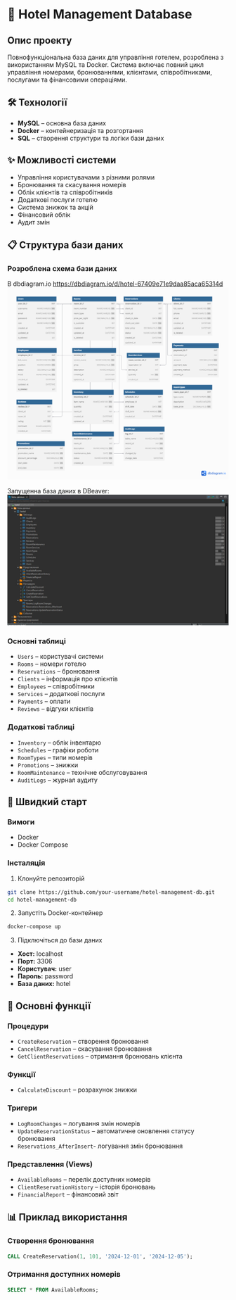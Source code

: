# 🏨 Hotel Management Database

## Опис проекту

Повнофункціональна база даних для управління готелем, розроблена з використанням MySQL та Docker. Система включає повний цикл управління номерами, бронюваннями, клієнтами, співробітниками, послугами та фінансовими операціями.

## 🛠 Технології

- **MySQL** – основна база даних
- **Docker** – контейнеризація та розгортання
- **SQL** – створення структури та логіки бази даних

## ✨ Можливості системи

- Управління користувачами з різними ролями
- Бронювання та скасування номерів
- Облік клієнтів та співробітників
- Додаткові послуги готелю
- Система знижок та акцій
- Фінансовий облік
- Аудит змін

## 📋 Структура бази даних

### Розроблена схема бази даних 
В dbdiagram.io
https://dbdiagram.io/d/hotel-67409e71e9daa85aca65314d
![BD](bd.png)

Запущенна база даних в DBeaver:
![BD1](bd_.jpg)


### Основні таблиці
- `Users` – користувачі системи
- `Rooms` – номери готелю
- `Reservations` – бронювання
- `Clients` – інформація про клієнтів
- `Employees` – співробітники
- `Services` – додаткові послуги
- `Payments` – оплати
- `Reviews` – відгуки клієнтів

### Додаткові таблиці
- `Inventory` – облік інвентарю
- `Schedules` – графіки роботи
- `RoomTypes` – типи номерів
- `Promotions` – знижки
- `RoomMaintenance` – технічне обслуговування
- `AuditLogs` – журнал аудиту

## 🚀 Швидкий старт

### Вимоги
- Docker
- Docker Compose

### Інсталяція

1. Клонуйте репозиторій
```bash
git clone https://github.com/your-username/hotel-management-db.git
cd hotel-management-db
```

2. Запустіть Docker-контейнер
```bash
docker-compose up
```

3. Підключіться до бази даних
- **Хост:** localhost
- **Порт:** 3306
- **Користувач:** user
- **Пароль:** password
- **База даних:** hotel

## 🔑 Основні функції

### Процедури
- `CreateReservation` – створення бронювання
- `CancelReservation` – скасування бронювання
- `GetClientReservations` – отримання бронювань клієнта

### Функції
- `CalculateDiscount` – розрахунок знижки

### Тригери
- `LogRoomChanges` – логування змін номерів
- `UpdateReservationStatus` – автоматичне оновлення статусу бронювання
- `Reservations_AfterInsert`- логування змін бронювання
### Представлення (Views)
- `AvailableRooms` – перелік доступних номерів
- `ClientReservationHistory` – історія бронювань
- `FinancialReport` – фінансовий звіт

## 📊 Приклад використання

### Створення бронювання
```sql
CALL CreateReservation(1, 101, '2024-12-01', '2024-12-05');
```

### Отримання доступних номерів
```sql
SELECT * FROM AvailableRooms;
```
